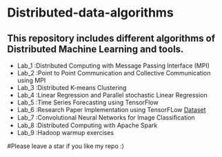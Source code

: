 # Distributed-data-algorithms
## This repository includes different algorithms of Distributed Machine Learning and tools.
* Lab_1 :Distributed Computing with Message Passing Interface (MPI)
* Lab_2 :Point to Point Communication and Collective Communication using MPI
* Lab_3 :Distributed K-means Clustering
* Lab_4 :Linear Regression and Parallel stochastic Linear Regression
* Lab_5 :Time Series Forecasting using TensorFlow
* Lab_6 :Research Paper Implementation using TensorFLow [Dataset](http://archive.ics.uci.edu/ml/datasets/pamap2+physical+activity+monitoring)
* Lab_7 :Convolutional Neural Networks for Image Classiﬁcation 
* Lab_8 :Distributed Computing with Apache Spark
* Lab_9 :Hadoop warmup exercises


#Please leave a star if you like my repo :)
